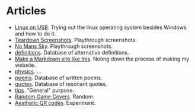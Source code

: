 # Articles

- [Linux on USB](linux_on_usb). Trying out the linux operating system besides Windows and how to do it.
- [Teardown Screenshots](teardown). Playthrough screenshots.
- [No Mans Sky](no_mans_sky). Playthrough screenshots.
- [definitions](definitions.md). Database of alternative definitions.
- [Make a Markdown site like this](make_md_site.md). Noting down the process of making my website.
- [physics](physics.md). ...
- [poems](poems.md). Database of written poems.
- [quotes](quotes.md). Database of resonant quotes.
- [tips](tips.md). "General" purpose.
- [Random Game Covers](random_game_covers.md). Random. 
- [Aesthetic QR codes](aesthetic_qr). Experiment.
